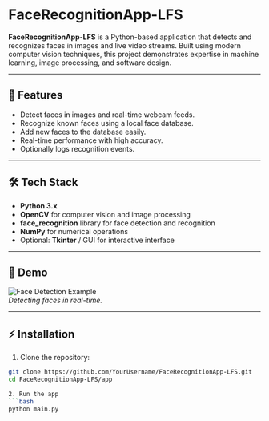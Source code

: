 # FaceRecognitionApp-LFS

**FaceRecognitionApp-LFS** is a Python-based application that detects and recognizes faces in images and live video streams. Built using modern computer vision techniques, this project demonstrates expertise in machine learning, image processing, and software design.

---

## 🚀 Features

- Detect faces in images and real-time webcam feeds.
- Recognize known faces using a local face database.
- Add new faces to the database easily.
- Real-time performance with high accuracy.
- Optionally logs recognition events.

---

## 🛠️ Tech Stack

- **Python 3.x**
- **OpenCV** for computer vision and image processing
- **face_recognition** library for face detection and recognition
- **NumPy** for numerical operations
- Optional: **Tkinter** / GUI for interactive interface

---

## 📸 Demo

![Face Detection Example](assets/demo_face_detection.png)  
*Detecting faces in real-time.*

---

## ⚡ Installation

1. Clone the repository:

```bash
git clone https://github.com/YourUsername/FaceRecognitionApp-LFS.git
cd FaceRecognitionApp-LFS/app

2. Run the app
```bash
python main.py
